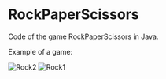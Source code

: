 # RockPaperScissors

Code of the game RockPaperScissors in Java.

Example of a game:

![Rock2](https://user-images.githubusercontent.com/15103657/123301304-d045ca00-d51b-11eb-9c89-8b0c93c9a5d5.png)
![Rock1](https://user-images.githubusercontent.com/15103657/123301313-d176f700-d51b-11eb-8e90-5ca40e05c153.png)


